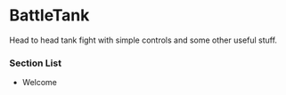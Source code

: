 # BattleTank
Head to head tank fight with simple controls and some other useful stuff.

### Section List

+ Welcome
